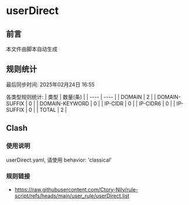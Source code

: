 # userDirect

## 前言
本文件由脚本自动生成

## 规则统计
最后同步时间: 2025年02月24日 16:55

各类型规则统计:
| 类型 | 数量(条)  | 
| ---- | ----  |
| DOMAIN | 2 | 
| DOMAIN-SUFFIX | 0 | 
| DOMAIN-KEYWORD | 0 | 
| IP-CIDR | 0 | 
| IP-CIDR6 | 0 | 
| IP-SUFFIX | 0 | 
| TOTAL | 2 | 
## Clash 
### 使用说明 
userDirect.yaml, 请使用 behavior: 'classical' 
### 规则链接 
- https://raw.githubusercontent.com/Ctory-Nily/rule-script/refs/heads/main/user_rule/userDirect.list 
